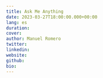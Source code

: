 ```yaml
---
title: Ask Me Anything
date: 2023-03-27T18:00:00.000+00:00
lang: es
duration: 
cover:
author: Manuel Romero
twitter: 
linkedin:
website: 
github: 
bio:
---
```


<EventSummary
    description=""
    poster="https://somosnlp.github.io/assets/images/eventos/230327_ama_con_manuel_romero.jpg"
    video="https://www.youtube.com/watch?v=ADYPxZlUZDY&list=PLTA-KAy8nxaCDc0IJpLac-3csiAepV546"
    name=""
    website=""
    twitter=""
    linkedin=""
    github=""
    bio=""
/>

